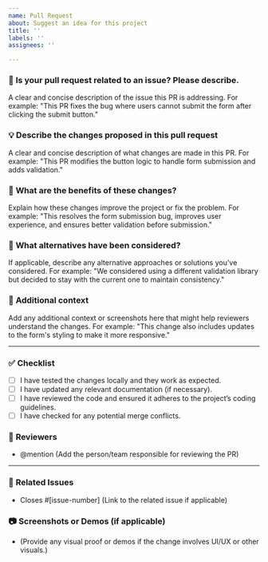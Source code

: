 ```yaml
---
name: Pull Request
about: Suggest an idea for this project
title: ''
labels: ''
assignees: ''

---
```



### 📝 **Is your pull request related to an issue? Please describe.**
A clear and concise description of the issue this PR is addressing. For example: "This PR fixes the bug where users cannot submit the form after clicking the submit button."

### 💡 **Describe the changes proposed in this pull request**
A clear and concise description of what changes are made in this PR. For example: "This PR modifies the button logic to handle form submission and adds validation."

### 🚀 **What are the benefits of these changes?**
Explain how these changes improve the project or fix the problem. For example: "This resolves the form submission bug, improves user experience, and ensures better validation before submission."

### 🔄 **What alternatives have been considered?**
If applicable, describe any alternative approaches or solutions you've considered. For example: "We considered using a different validation library but decided to stay with the current one to maintain consistency."

### 📸 **Additional context**
Add any additional context or screenshots here that might help reviewers understand the changes. For example: "This change also includes updates to the form's styling to make it more responsive."

---

### ✅ **Checklist**
- [ ] I have tested the changes locally and they work as expected.
- [ ] I have updated any relevant documentation (if necessary).
- [ ] I have reviewed the code and ensured it adheres to the project’s coding guidelines.
- [ ] I have checked for any potential merge conflicts.

### 👀 **Reviewers**
- @mention (Add the person/team responsible for reviewing the PR)

---

### 🔗 **Related Issues**
- Closes #[issue-number] (Link to the related issue if applicable)

### 📷 **Screenshots or Demos (if applicable)**
- (Provide any visual proof or demos if the change involves UI/UX or other visuals.)
